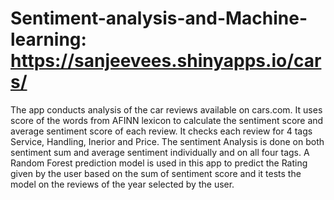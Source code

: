 # Sentiment-analysis-and-Machine-learning: https://sanjeevees.shinyapps.io/cars/

The app conducts analysis of the car reviews available on cars.com. It uses score of the words from AFINN lexicon to calculate the sentiment score and average sentiment score of each review. It checks each review for 4 tags Service, Handling, Inerior and Price. The sentiment Analysis is done on both sentiment sum and average sentiment individually and on all four tags. A Random Forest prediction model is used in this app to predict the Rating given by the user based on the sum of sentiment score and it tests the model on the reviews of the year selected by the user.
